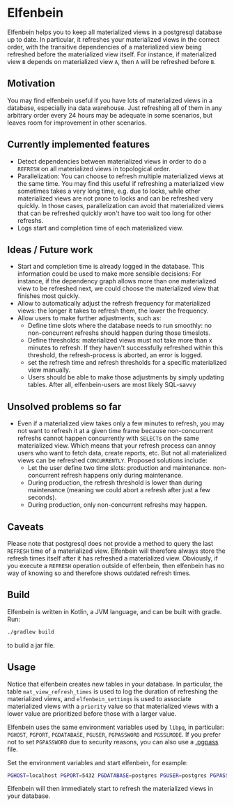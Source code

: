 # Elfenbein

Elfenbein helps you to keep all materialized views in a postgresql database up to date. In particular, it
refreshes your materialized views in the correct order, with the transitive dependencies of a materialized view being refreshed before the materialized view itself. For instance, if materialized view `B` depends on materialized view `A`, then `A` will be refreshed before `B`.


## Motivation
You may find elfenbein useful if you have lots of materialized views in a database, especially ina  data warehouse. Just refreshing all of them in any arbitrary order every 24 hours may be adequate in some scenarios, but leaves room for improvement in other scenarios.

## Currently implemented features
* Detect dependencies between materialized views in order to do a `REFRESH` on all materialized views in topological order.
* Parallelization: You can choose to refresh multiple materialized views at the same time. You may find this useful if refreshing a
materialized view sometimes takes a very long time, e.g. due to locks, while other materialized views are not prone to locks and can be
refreshed very quickly. In those cases, parallelization can avoid that materialized views that can be refreshed quickly won't have too wait
too  long for other refreshs.
* Logs start and completion time of each materialized view.

## Ideas / Future work

* Start and completion time is already logged in the database. This information could be used to make more sensible decisions: For instance, if the dependency graph
allows more than one materialized view to be refreshed next, we could choose the materialized view that finishes most quickly.
* Allow to automatically adjust the refresh frequency for materialized views: the longer it takes to refresh them,
the lower the frequency.
* Allow users to make further adjustments, such as:
  * Define time slots where the database needs to run smoothly: no non-concurrent refreshs should happen during those timeslots.
  * Define thresholds: materialized views must not take more than x minutes to refresh. If they haven't successfully refreshed within this threshold, the refresh-process is aborted, an error is logged.
  * set the refresh time and refresh thresholds for a specific materialized view manually.
  * Users should be able to make those adjustments by simply updating tables. After all, elfenbein-users are most likely SQL-savvy 
 
 ## Unsolved problems so far
 
 * Even if a materialized view takes only a few minutes to refresh, you may not want to refresh it at a given time frame because non-concurrent refreshs cannot happen concurrently with `SELECT`s on the same materialized view. Which means that your refresh process can annoy users who want to fetch data, create reports, etc. But not all materialized views can be refreshed `CONCURRENTLY`. Proposed solutions include:
   * Let the user define two time slots: production and maintenance. non-concurrent refresh happens only during maintenance.
   * During production, the refresh threshold is lower than during maintenance (meaning we could abort a refresh after just a few seconds).
   * During production, only non-concurrent refreshs may happen.

## Caveats
Please note that postgresql does not provide a method to query the last `REFRESH` time of a materialized view. Elfenbein will therefore always store the refresh times itself after it has refreshed a materialized view. Obviously, if you execute a `REFRESH` operation outside of elfenbein, then elfenbein has no way of knowing so and therefore shows outdated refresh times.

## Build

Elfenbein is written in Kotlin, a JVM language, and can be built with gradle. Run:
```bash
./gradlew build
```
to build a jar file.

## Usage

Notice that elfenbein creates new tables in your database. In particular, the table `mat_view_refresh_times` is used to log the duration
of refreshing the materialized views, and `elfenbein_settings` is used to associate materialized views with a `priority` value so that
materialized views with a lower value are prioritized before those with a larger value.

Elfenbein uses the same environment variables used by `libpq`, in particular: `PGHOST`, `PGPORT`, `PGDATABASE`, `PGUSER`, `PGPASSWORD` and `PGSSLMODE`.
If you prefer not to set `PGPASSWORD` due to security reasons, you can also use a [.pgpass](https://www.postgresql.org/docs/12/libpq-pgpass.html) file.

Set the environment variables and start elfenbein, for example:

```bash
PGHOST=localhost PGPORT=5432 PGDATABASE=postgres PGUSER=postgres PGPASSWORD=postgres PGSSLMODE=disable java -jar build/libs/elfenbein-1.0-SNAPSHOT.jar
```

Elfenbein will then immediately start to refresh the materialized views in your database.
